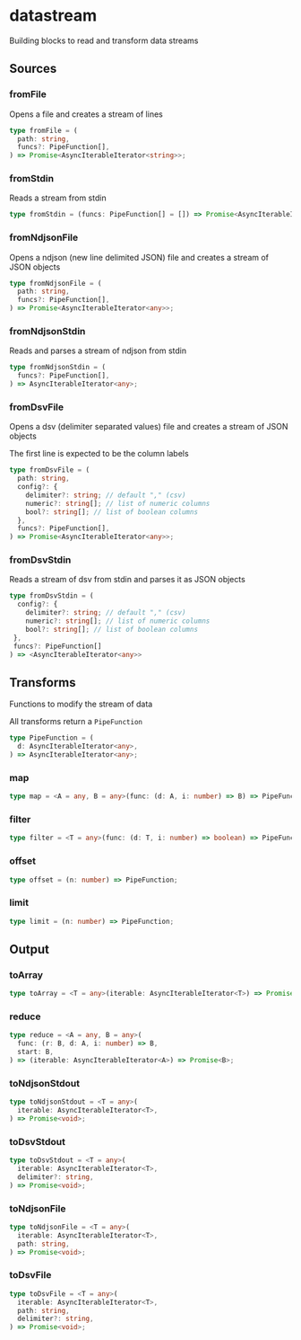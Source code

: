 # datastream

Building blocks to read and transform data streams

## Sources

### fromFile

Opens a file and creates a stream of lines

```ts
type fromFile = (
  path: string,
  funcs?: PipeFunction[],
) => Promise<AsyncIterableIterator<string>>;
```

### fromStdin

Reads a stream from stdin

```ts
type fromStdin = (funcs: PipeFunction[] = []) => Promise<AsyncIterableIterator<string>>
```

### fromNdjsonFile

Opens a ndjson (new line delimited JSON) file and creates a stream of JSON
objects

```ts
type fromNdjsonFile = (
  path: string,
  funcs?: PipeFunction[],
) => Promise<AsyncIterableIterator<any>>;
```

### fromNdjsonStdin

Reads and parses a stream of ndjson from stdin

```ts
type fromNdjsonStdin = (
  funcs?: PipeFunction[],
) => AsyncIterableIterator<any>;
```

### fromDsvFile

Opens a dsv (delimiter separated values) file and creates a stream of JSON
objects

The first line is expected to be the column labels

```ts
type fromDsvFile = (
  path: string,
  config?: {
    delimiter?: string; // default "," (csv)
    numeric?: string[]; // list of numeric columns
    bool?: string[]; // list of boolean columns
  },
  funcs?: PipeFunction[],
) => Promise<AsyncIterableIterator<any>>;
```

### fromDsvStdin

Reads a stream of dsv from stdin and parses it as JSON objects

```ts
type fromDsvStdin = (
  config?: {
    delimiter?: string; // default "," (csv)
    numeric?: string[]; // list of numeric columns
    bool?: string[]; // list of boolean columns
 },
 funcs?: PipeFunction[]
) => <AsyncIterableIterator<any>>
```

## Transforms

Functions to modify the stream of data

All transforms return a `PipeFunction`

```ts
type PipeFunction = (
  d: AsyncIterableIterator<any>,
) => AsyncIterableIterator<any>;
```

### map

```ts
type map = <A = any, B = any>(func: (d: A, i: number) => B) => PipeFunction;
```

### filter

```ts
type filter = <T = any>(func: (d: T, i: number) => boolean) => PipeFunction;
```

### offset

```ts
type offset = (n: number) => PipeFunction;
```

### limit

```ts
type limit = (n: number) => PipeFunction;
```

## Output

### toArray

```ts
type toArray = <T = any>(iterable: AsyncIterableIterator<T>) => Promise<T[]>;
```

### reduce

```ts
type reduce = <A = any, B = any>(
  func: (r: B, d: A, i: number) => B,
  start: B,
) => (iterable: AsyncIterableIterator<A>) => Promise<B>;
```

### toNdjsonStdout

```ts
type toNdjsonStdout = <T = any>(
  iterable: AsyncIterableIterator<T>,
) => Promise<void>;
```

### toDsvStdout

```ts
type toDsvStdout = <T = any>(
  iterable: AsyncIterableIterator<T>,
  delimiter?: string,
) => Promise<void>;
```

### toNdjsonFile

```ts
type toNdjsonFile = <T = any>(
  iterable: AsyncIterableIterator<T>,
  path: string,
) => Promise<void>;
```

### toDsvFile

```ts
type toDsvFile = <T = any>(
  iterable: AsyncIterableIterator<T>,
  path: string,
  delimiter?: string,
) => Promise<void>;
```
